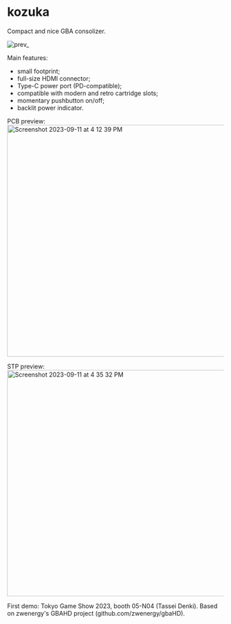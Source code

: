 # kozuka
Compact and nice GBA consolizer.

![prev_](https://github.com/tasseidenki/kozuka/assets/144659973/3dc38346-ab1c-47ff-825d-9f834304680b)

Main features: 
- small footprint;
- full-size HDMI connector;
- Type-C power port (PD-compatible);
- compatible with modern and retro cartridge slots;
- momentary pushbutton on/off;
- backlit power indicator.

PCB preview:
<img width="538" alt="Screenshot 2023-09-11 at 4 12 39 PM" src="https://github.com/tasseidenki/kozuka/assets/144659973/4cd068c3-a6fb-4381-b390-b18445735b8e">

STP preview:
<img width="525" alt="Screenshot 2023-09-11 at 4 35 32 PM" src="https://github.com/tasseidenki/kozuka/assets/144659973/4d5cdfb1-621d-4c8e-8c7f-d643e5d0a3e3">

First demo: Tokyo Game Show 2023, booth 05-N04 (Tassei Denki).
Based on zwenergy's GBAHD project (github.com/zwenergy/gbaHD).
